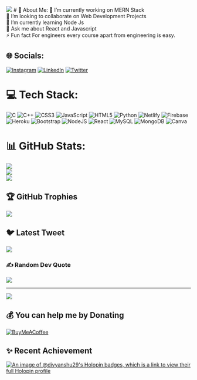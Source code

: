 <img src=https://github.com/Divyanshu-Vareshney/Divyanshu-Vareshney/blob/output/github-contribution-grid-snake.svg>
# 💫 About Me:
🔭 I’m currently working on MERN Stack<br>👯 I’m looking to collaborate on Web Development Projects<br>🌱 I’m currently learning Node Js<br>💬 Ask me about React and Javascript<br>⚡ Fun fact  For engineers every course apart from engineering is easy.


## 🌐 Socials:
[![Instagram](https://img.shields.io/badge/Instagram-%23E4405F.svg?logo=Instagram&logoColor=white)](https://instagram.com/_divyanshu_varshney_) [![LinkedIn](https://img.shields.io/badge/LinkedIn-%230077B5.svg?logo=linkedin&logoColor=white)](https://linkedin.com/in/divyanshu-varshney) [![Twitter](https://img.shields.io/badge/Twitter-%231DA1F2.svg?logo=Twitter&logoColor=white)](https://twitter.com/Divyanshu_2904) 

# 💻 Tech Stack:
![C](https://img.shields.io/badge/c-%2300599C.svg?style=for-the-badge&logo=c&logoColor=white) ![C++](https://img.shields.io/badge/c++-%2300599C.svg?style=for-the-badge&logo=c%2B%2B&logoColor=white) ![CSS3](https://img.shields.io/badge/css3-%231572B6.svg?style=for-the-badge&logo=css3&logoColor=white) ![JavaScript](https://img.shields.io/badge/javascript-%23323330.svg?style=for-the-badge&logo=javascript&logoColor=%23F7DF1E) ![HTML5](https://img.shields.io/badge/html5-%23E34F26.svg?style=for-the-badge&logo=html5&logoColor=white) ![Python](https://img.shields.io/badge/python-3670A0?style=for-the-badge&logo=python&logoColor=ffdd54) ![Netlify](https://img.shields.io/badge/netlify-%23000000.svg?style=for-the-badge&logo=netlify&logoColor=#00C7B7) ![Firebase](https://img.shields.io/badge/firebase-%23039BE5.svg?style=for-the-badge&logo=firebase) ![Heroku](https://img.shields.io/badge/heroku-%23430098.svg?style=for-the-badge&logo=heroku&logoColor=white) ![Bootstrap](https://img.shields.io/badge/bootstrap-%23563D7C.svg?style=for-the-badge&logo=bootstrap&logoColor=white) ![NodeJS](https://img.shields.io/badge/node.js-6DA55F?style=for-the-badge&logo=node.js&logoColor=white) ![React](https://img.shields.io/badge/react-%2320232a.svg?style=for-the-badge&logo=react&logoColor=%2361DAFB) ![MySQL](https://img.shields.io/badge/mysql-%2300f.svg?style=for-the-badge&logo=mysql&logoColor=white) ![MongoDB](https://img.shields.io/badge/MongoDB-%234ea94b.svg?style=for-the-badge&logo=mongodb&logoColor=white) ![Canva](https://img.shields.io/badge/Canva-%2300C4CC.svg?style=for-the-badge&logo=Canva&logoColor=white)
# 📊 GitHub Stats:
![](https://github-readme-stats.vercel.app/api?username=Divyanshu-Vareshney&theme=dark&hide_border=false&include_all_commits=false&count_private=false)<br/>
![](https://github-readme-streak-stats.herokuapp.com/?user=Divyanshu-Vareshney&theme=dark&hide_border=false)<br/>
![](https://github-readme-stats.vercel.app/api/top-langs/?username=Divyanshu-Vareshney&theme=dark&hide_border=false&include_all_commits=false&count_private=false&layout=compact)

## 🏆 GitHub Trophies
![](https://github-profile-trophy.vercel.app/?username=Divyanshu-Vareshney&theme=radical&no-frame=false&no-bg=true&margin-w=4)

## 🐦 Latest Tweet
[![](https://gtce.itsvg.in/api?username=Divyanshu_2904)](https://github.com/VishwaGauravIn/github-twitter-card-embed)

### ✍️ Random Dev Quote
![](https://quotes-github-readme.vercel.app/api?type=horizontal&theme=radical)

---
[![](https://visitcount.itsvg.in/api?id=Divyanshu-Vareshney&icon=0&color=0)](https://visitcount.itsvg.in)

  ## 💰 You can help me by Donating
  [![BuyMeACoffee](https://img.shields.io/badge/Buy%20Me%20a%20Coffee-ffdd00?style=for-the-badge&logo=buy-me-a-coffee&logoColor=black)](https://buymeacoffee.com/https://www.buymeacoffee.com/varshneydif) 
## ✨ Recent Achievement
[![An image of @divyanshu29's Holopin badges, which is a link to view their full Holopin profile](https://holopin.me/divyanshu29)](https://holopin.io/@divyanshu29)
